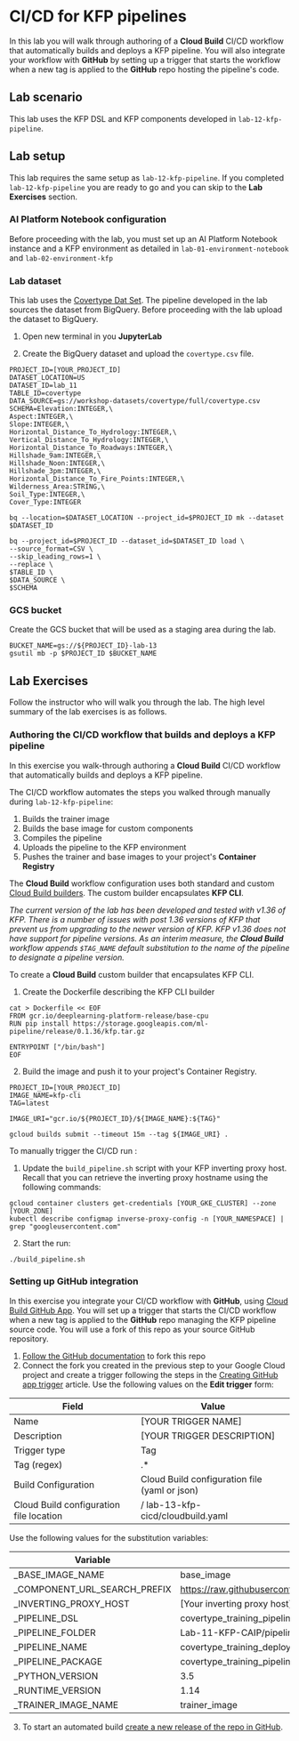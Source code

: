 # CI/CD for KFP pipelines

In this lab you will walk through authoring of a **Cloud Build** CI/CD workflow that automatically builds and deploys a KFP pipeline. You will also integrate your workflow with **GitHub** by setting up a trigger that starts the  workflow when a new tag is applied to the **GitHub** repo hosting the pipeline's code.

## Lab scenario

This lab uses the KFP DSL and KFP components developed in `lab-12-kfp-pipeline`.

## Lab setup

This lab requires the same setup as `lab-12-kfp-pipeline`. If you completed `lab-12-kfp-pipeline` you are ready to go and you can skip to the **Lab Exercises** section.

### AI Platform Notebook configuration
Before proceeding with the lab, you must set up an AI Platform Notebook instance and a KFP environment as detailed in `lab-01-environment-notebook` and `lab-02-environment-kfp`

### Lab dataset
This lab uses the [Covertype Dat Set](../datasets/covertype/README.md). The pipeline developed in the lab sources the dataset from BigQuery. Before proceeding with the lab upload the dataset to BigQuery. 

1. Open new terminal in you **JupyterLab**

2. Create the BigQuery dataset and upload the `covertype.csv` file.
```
PROJECT_ID=[YOUR_PROJECT_ID]
DATASET_LOCATION=US
DATASET_ID=lab_11
TABLE_ID=covertype
DATA_SOURCE=gs://workshop-datasets/covertype/full/covertype.csv
SCHEMA=Elevation:INTEGER,\
Aspect:INTEGER,\
Slope:INTEGER,\
Horizontal_Distance_To_Hydrology:INTEGER,\
Vertical_Distance_To_Hydrology:INTEGER,\
Horizontal_Distance_To_Roadways:INTEGER,\
Hillshade_9am:INTEGER,\
Hillshade_Noon:INTEGER,\
Hillshade_3pm:INTEGER,\
Horizontal_Distance_To_Fire_Points:INTEGER,\
Wilderness_Area:STRING,\
Soil_Type:INTEGER,\
Cover_Type:INTEGER

bq --location=$DATASET_LOCATION --project_id=$PROJECT_ID mk --dataset $DATASET_ID

bq --project_id=$PROJECT_ID --dataset_id=$DATASET_ID load \
--source_format=CSV \
--skip_leading_rows=1 \
--replace \
$TABLE_ID \
$DATA_SOURCE \
$SCHEMA
```

### GCS bucket
Create the GCS bucket that will be used as a staging area during the lab.
```
BUCKET_NAME=gs://${PROJECT_ID}-lab-13
gsutil mb -p $PROJECT_ID $BUCKET_NAME
```
## Lab Exercises

Follow the instructor who will walk you through the lab. The high level summary of the lab exercises is as follows.

###  Authoring the CI/CD workflow that builds and deploys a KFP  pipeline

In this exercise you walk-through authoring a **Cloud Build** CI/CD workflow that automatically builds and deploys a KFP pipeline. 

The CI/CD workflow automates the steps you walked through manually during `lab-12-kfp-pipeline`:
1. Builds the trainer image
1. Builds the base image for custom components
1. Compiles the pipeline
1. Uploads the pipeline to the KFP environment
1. Pushes the trainer and base images to your project's **Container Registry**

The **Cloud Build** workflow configuration uses both standard and custom [Cloud Build builders](https://cloud.google.com/cloud-build/docs/cloud-builders). The custom builder encapsulates **KFP CLI**. 

*The current version of the lab has been developed and tested with v1.36 of KFP. There is a number of issues with post 1.36 versions of KFP that prevent us from upgrading to the newer version of KFP. KFP v1.36 does not have support for pipeline versions. As an interim measure, the **Cloud Build**  workflow appends `$TAG_NAME` default substitution to the name of the pipeline to designate a pipeline version.*

To create a **Cloud Build** custom builder that encapsulates KFP CLI.

1. Create the Dockerfile describing the KFP CLI builder
```
cat > Dockerfile << EOF
FROM gcr.io/deeplearning-platform-release/base-cpu
RUN pip install https://storage.googleapis.com/ml-pipeline/release/0.1.36/kfp.tar.gz 

ENTRYPOINT ["/bin/bash"]
EOF
```

2. Build the image and push it to your project's Container Registry. 
```
PROJECT_ID=[YOUR_PROJECT_ID]
IMAGE_NAME=kfp-cli
TAG=latest

IMAGE_URI="gcr.io/${PROJECT_ID}/${IMAGE_NAME}:${TAG}"

gcloud builds submit --timeout 15m --tag ${IMAGE_URI} .
```

To manually trigger the CI/CD run :

1. Update the `build_pipeline.sh` script  with your KFP inverting proxy host. Recall that you can retrieve the inverting proxy hostname using the following commands:
```
gcloud container clusters get-credentials [YOUR_GKE_CLUSTER] --zone [YOUR_ZONE]
kubectl describe configmap inverse-proxy-config -n [YOUR_NAMESPACE] | grep "googleusercontent.com"
```

2. Start the run:
```
./build_pipeline.sh
```
### Setting up GitHub integration
In this exercise you integrate your CI/CD workflow with **GitHub**, using [Cloud Build GitHub App](https://github.com/marketplace/google-cloud-build). 
You will set up a trigger that starts the CI/CD workflow when a new tag is applied to the **GitHub** repo managing the KFP pipeline source code. You will use a fork of this repo as your source GitHub repository.

1. [Follow the GitHub documentation](https://help.github.com/en/github/getting-started-with-github/fork-a-repo) to fork this repo
2. Connect the fork you created in the previous step to your Google Cloud project and create a trigger following the steps in the [Creating GitHub app trigger](https://cloud.google.com/cloud-build/docs/create-github-app-triggers) article. Use the following values on the **Edit trigger** form:

|Field|Value|
|-----|-----|
|Name|[YOUR TRIGGER NAME]|
|Description|[YOUR TRIGGER DESCRIPTION]|
|Trigger type| Tag|
|Tag (regex)|.\*|
|Build Configuration|Cloud Build configuration file (yaml or json)|
|Cloud Build configuration file location|/ lab-13-kfp-cicd/cloudbuild.yaml|


Use the following values for the substitution variables:

|Variable|Value|
|--------|-----|
|_BASE_IMAGE_NAME|base_image|
|_COMPONENT_URL_SEARCH_PREFIX|https://raw.githubusercontent.com/kubeflow/pipelines/0.1.36/components/gcp/|
|_INVERTING_PROXY_HOST|[Your inverting proxy host]|
|_PIPELINE_DSL|covertype_training_pipeline.py|
|_PIPELINE_FOLDER|Lab-11-KFP-CAIP/pipelines|
|_PIPELINE_NAME|covertype_training_deployment|
|_PIPELINE_PACKAGE|covertype_training_pipeline.yaml|
|_PYTHON_VERSION|3.5|
|_RUNTIME_VERSION|1.14|
|_TRAINER_IMAGE_NAME|trainer_image|


3. To start an automated build [create a new release of the repo in GitHub](https://help.github.com/en/github/administering-a-repository/creating-releases).

